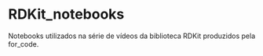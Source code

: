 # RDKit_notebooks
Notebooks utilizados na série de vídeos da biblioteca RDKit produzidos pela for_code.

